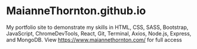 # MaianneThornton.github.io
My portfolio site to demonstrate my skills in HTML, CSS, SASS, Bootstrap, JavaScript, ChromeDevTools, React, Git, Terminal, Axios, Node.js, Express, and MongoDB. View https://www.maiannethornton.com/ for full access
